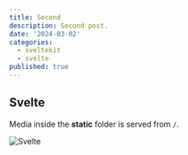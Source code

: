```yaml
---
title: Second
description: Second post.
date: '2024-03-02'
categories:
  - sveltekit
  - svelte
published: true
---
```


## Svelte

Media inside the **static** folder is served from `/`.

![Svelte](/favicon.png)

